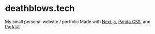 # deathblows.tech

My small personal website / portfolio
Made with [Next.js](https://nextjs.org), [Panda CSS](https://panda-css.com/), and [Park UI](https://park-ui.com)
